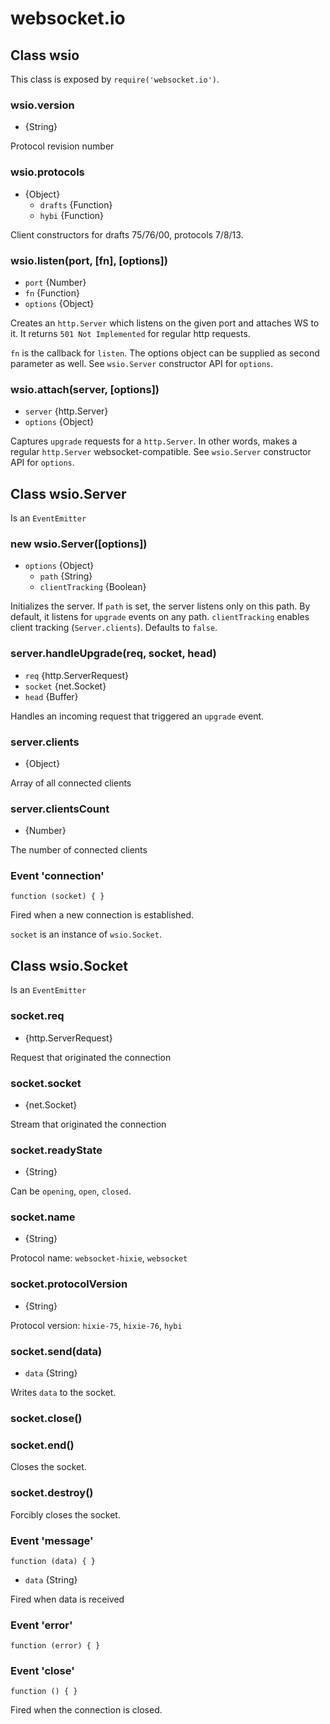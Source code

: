 # websocket.io

## Class wsio

This class is exposed by `require('websocket.io')`.

### wsio.version

* {String}

Protocol revision number

### wsio.protocols

* {Object}
  * `drafts` {Function}
  * `hybi` {Function}

Client constructors for drafts 75/76/00, protocols 7/8/13.

### wsio.listen(port, [fn], [options])

* `port` {Number}
* `fn` {Function}
* `options` {Object}

Creates an `http.Server` which listens on the given port and attaches WS to it. It returns `501 Not Implemented` for regular http requests.

`fn` is the callback for `listen`. The options object can be supplied as second parameter as well. See `wsio.Server` constructor API for `options`.

### wsio.attach(server, [options])

* `server` {http.Server}
* `options` {Object}

Captures `upgrade` requests for a `http.Server`. In other words, makes a regular `http.Server` websocket-compatible. See `wsio.Server` constructor API for `options`.

## Class wsio.Server

Is an `EventEmitter`

### new wsio.Server([options])

* `options` {Object}
  * `path` {String}
  * `clientTracking` {Boolean}

Initializes the server. If `path` is set, the server listens only on this path. By default, it listens for `upgrade` events on any path. `clientTracking` enables client tracking (`Server.clients`). Defaults to `false`.

### server.handleUpgrade(req, socket, head)

* `req` {http.ServerRequest}
* `socket` {net.Socket}
* `head` {Buffer}

Handles an incoming request that triggered an `upgrade` event.

### server.clients

* {Object}

Array of all connected clients

### server.clientsCount

* {Number}

The number of connected clients

### Event 'connection'

`function (socket) { }`

Fired when a new connection is established.

`socket` is an instance of `wsio.Socket`.


## Class wsio.Socket

Is an `EventEmitter`

### socket.req

* {http.ServerRequest}

Request that originated the connection

### socket.socket

* {net.Socket}

Stream that originated the connection


### socket.readyState

* {String}

Can be `opening`, `open`, `closed`.

### socket.name

* {String}

Protocol name: `websocket-hixie`, `websocket`

### socket.protocolVersion

* {String}

Protocol version: `hixie-75`, `hixie-76`, `hybi`

### socket.send(data)

* `data` {String}

Writes `data` to the socket.

### socket.close()
### socket.end()

Closes the socket.

### socket.destroy()

Forcibly closes the socket.

### Event 'message'

`function (data) { }`

* `data` {String}

Fired when data is received

### Event 'error'

`function (error) { }`

### Event 'close'

`function () { }`

Fired when the connection is closed.

